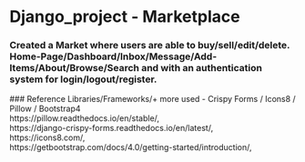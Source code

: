 # Django_project - Marketplace
### Created a Market where users are able to buy/sell/edit/delete. Home-Page/Dashboard/Inbox/Message/Add-Items/About/Browse/Search and with an authentication system for login/logout/register.

<main>





























</main>
### Reference Libraries/Frameworks/+ more used - Crispy Forms / Icons8 / Pillow / Bootstrap4
<footer>
<div>
https://pillow.readthedocs.io/en/stable/,
</div>
<div>
https://django-crispy-forms.readthedocs.io/en/latest/,
 </div>
 <div>
https://icons8.com/,
  </div>
  <div>
https://getbootstrap.com/docs/4.0/getting-started/introduction/,
  </div>
</footer>
